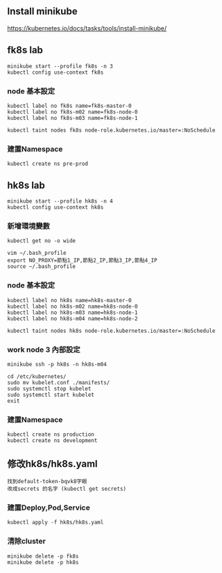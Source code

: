 ## Install minikube
https://kubernetes.io/docs/tasks/tools/install-minikube/


## fk8s lab
```
minikube start --profile fk8s -n 3
kubectl config use-context fk8s
```

### node 基本設定
```
kubectl label no fk8s name=fk8s-master-0
kubectl label no fk8s-m02 name=fk8s-node-0
kubectl label no fk8s-m03 name=fk8s-node-1
```

```
kubectl taint nodes fk8s node-role.kubernetes.io/master=:NoSchedule
```

### 建置Namespace
```
kubectl create ns pre-prod
```

## hk8s lab
```
minikube start --profile hk8s -n 4
kubectl config use-context hk8s
```

### 新增環境變數
```
kubectl get no -o wide
```

```
vim ~/.bash_profile
export NO_PROXY=節點1_IP,節點2_IP,節點3_IP,節點4_IP
source ~/.bash_profile
```

### node 基本設定
```
kubectl label no hk8s name=hk8s-master-0
kubectl label no hk8s-m02 name=hk8s-node-0
kubectl label no hk8s-m03 name=hk8s-node-1
kubectl label no hk8s-m04 name=hk8s-node-2
```

```
kubectl taint nodes hk8s node-role.kubernetes.io/master=:NoSchedule
```

### work node 3 內部設定
```
minikube ssh -p hk8s -n hk8s-m04
```

```
cd /etc/kubernetes/
sudo mv kubelet.conf ./manifests/
sudo systemctl stop kubelet
sudo systemctl start kubelet
exit
```

### 建置Namespace
```
kubectl create ns production
kubectl create ns development
```

## 修改hk8s/hk8s.yaml
```
找到default-token-bqvk8字眼
改成secrets 的名字 (kubectl get secrets)
```

### 建置Deploy,Pod,Service
```
kubectl apply -f hk8s/hk8s.yaml
```

### 清除cluster
```
minikube delete -p fk8s
minikube delete -p hk8s
```
